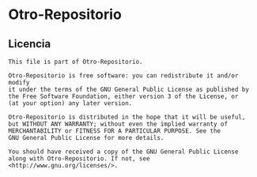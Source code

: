 # Otro-Repositorio

## Licencia

    This file is part of Otro-Repositorio.

    Otro-Repositorio is free software: you can redistribute it and/or modify
    it under the terms of the GNU General Public License as published by
    the Free Software Foundation, either version 3 of the License, or
    (at your option) any later version.

    Otro-Repositorio is distributed in the hope that it will be useful,
    but WITHOUT ANY WARRANTY; without even the implied warranty of
    MERCHANTABILITY or FITNESS FOR A PARTICULAR PURPOSE. See the
    GNU General Public License for more details.

    You should have received a copy of the GNU General Public License
    along with Otro-Repositorio. If not, see <http://www.gnu.org/licenses/>.
